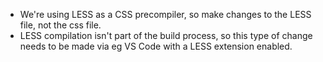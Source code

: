  - We're using LESS as a CSS precompiler, so make changes to the LESS file, not the css file. 
 - LESS compilation isn't part of the build process, so this type of change needs to be made via eg VS Code with a LESS extension enabled.